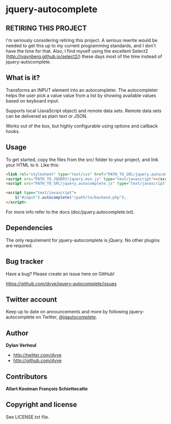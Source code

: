 jquery-autocomplete
===================

RETIRING THIS PROJECT
---------------------

I'm seriously considering retiring this project. A serious rewrite would be needed to get this up to my current programming standards, and I don't have the time for that. Also, I find myself using the excellent Select2 (http://ivaynberg.github.io/select2/) these days most of the time instead of jquery-autocomplete.


What is it?
-----------

Transforms an INPUT element into an autocompleter. The autocompleter helps the user pick a value value from a list by showing available values based on keyboard input.

Supports local (JavaScript object) and remote data sets. Remote data sets can be delivered as plain text or JSON.

Works out of the box, but highly configurable using options and callback hooks.


Usage
-----

To get started, copy the files from the src/ folder to your project, and link your HTML to it. Like this:

``` html
<link rel="stylesheet" type="text/css" href="PATH_TO_SRC/jquery.autocomplete.css">
<script src="PATH_TO_JQUERY/jquery.min.js" type="text/javascript"></script>
<script src="PATH_TO_SRC/jquery.autocomplete.js" type="text/javascript"></script>

<script type="text/javascript">
    $("#input").autocomplete("/path/to/backend.php");
</script>
```

For more info refer to the docs (doc/jquery.autocomplete.txt).


Dependencies
------------

The only requirement for jquery-autocomplete is jQuery. No other plugins are required.


Bug tracker
-----------

Have a bug? Please create an issue here on GitHub!

https://github.com/dyve/jquery-autocomplete/issues


Twitter account
---------------

Keep up to date on announcements and more by following jquery-autocomplete on Twitter, <a href="http://twitter.com/jqautocomplete">@jqautocomplete</a>.


Author
------

**Dylan Verheul**

+ http://twitter.com/dyve
+ http://github.com/dyve


Contributors
------------

**Allart Kooiman**
**François Schiettecatte**


Copyright and license
---------------------

See LICENSE.txt file.
